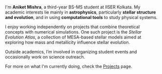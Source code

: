 I'm **Aniket Mishra**, a third-year BS-MS student at IISER Kolkata. My academic interests lie mainly in **astrophysics**, particularly **stellar structure and evolution**, and in using **computational tools** to study physical systems.

I enjoy working independently on projects that combine theoretical concepts with numerical simulations. One such project is the *Stellar Evolution Atlas*, a collection of MESA-based stellar models aimed at exploring how mass and metallicity influence stellar evolution.

Outside academics, I’m involved in organizing student events and occasionally work on science outreach.

For more on what I'm currently doing, check the [Projects](/projects/) page.
